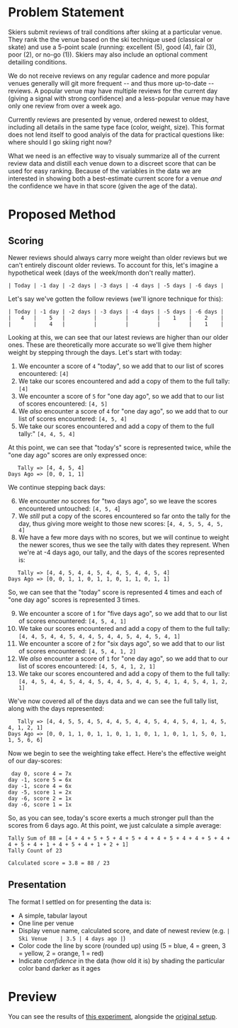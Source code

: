 # Problem Statement

Skiers submit reviews of trail conditions after skiing at a particular venue.  They rank the the venue based on the ski technique used (classical or skate) and use a 5-point scale (running: excellent (5), good (4), fair (3), poor (2), or no-go (1)).  Skiers may also include an optional comment detailing conditions.

We do not receive reviews on any regular cadence and more popular venues generally will git more frequent -- and thus more up-to-date -- reviews.  A popular venue may have multiple reviews for the current day (giving a signal with strong confidence) and a less-popular venue may have only one review from over a week ago.

Currently reviews are presented by venue, ordered newest to oldest, including all details in the same type face (color, weight, size).  This format does not lend itself to good analyis of the data for practical questions like: where should I go skiing right now?

What we need is an effective way to visualy summarize all of the current review data and distill each venue down to a discreet score that can be used for easy ranking.  Because of the variables in the data we are interested in showing both a best-estimate current score for a venue _and_ the confidence we have in that score (given the age of the data).

# Proposed Method

## Scoring

Newer reviews should always carry more weight than older reviews but we can't entirely discount older reviews.  To account for this, let's imagine a hypothetical week (days of the week/month don't really matter).

```
| Today | -1 day | -2 days | -3 days | -4 days | -5 days | -6 days |
```

Let's say we've gotten the follow reviews (we'll ignore technique for this):

```
| Today | -1 day | -2 days | -3 days | -4 days | -5 days | -6 days |
|   4   |    5   |         |         |         |    1    |    2    |
|       |    4   |         |         |         |         |    1    |
```

Looking at this, we can see that our latest reviews are higher than our older ones.  These are theoretically more accurate so we'll give them higher weight by stepping through the days.  Let's start with today:

1. We encounter a score of `4` "today", so we add that to our list of scores encountered: `[4]`
1. We take our scores encountered and add a copy of them to the full tally: `[4]`
1. We encounter a score of `5` for "one day ago", so we add that to our list of scores encountered: `[4, 5]`
1. We _also_ encounter a score of `4` for "one day ago", so we add that to our list of scores encountered: `[4, 5, 4]`
1. We take our scores encountered and add a copy of them to the full tally:" `[4, 4, 5, 4]`

At this point, we can see that "today's" score is represented twice, while the "one day ago" scores are only expressed once:

```
   Tally => [4, 4, 5, 4]
Days Ago => [0, 0, 1, 1]
```

We continue stepping back days:

6. We encounter _no_ scores for "two days ago", so we leave the scores encountered untouched: `[4, 5, 4`]
6. We _still_ put a copy of the scores encountered so far onto the tally for the day, thus giving more weight to those new scores: [`4, 4, 5, 5, 4, 5, 4]`
6. We have a few more days with no scores, but we will continue to weight the newer scores, thus we see the tally with dates they represent.  When we're at -4 days ago, our tally, and the days of the scores represented is:
```
   Tally => [4, 4, 5, 4, 4, 5, 4, 4, 5, 4, 4, 5, 4]
Days Ago => [0, 0, 1, 1, 0, 1, 1, 0, 1, 1, 0, 1, 1]
```

So, we can see that the "today" score is represented 4 times and each of "one day ago" scores is represented 3 times.

9. We encounter a score of `1` for "five days ago", so we add that to our list of scores encountered: `[4, 5, 4, 1]`
9. We take our scores encountered and add a copy of them to the full tally: `[4, 4, 5, 4, 4, 5, 4, 4, 5, 4, 4, 5, 4, 4, 5, 4, 1]`
9. We encounter a score of `2` for "six days ago", so we add that to our list of scores encountered: `[4, 5, 4, 1, 2]`
9. We _also_ encounter a score of `1` for "one day ago", so we add that to our list of scores encountered: `[4, 5, 4, 1, 2, 1]`
9. We take our scores encountered and add a copy of them to the full tally: `[4, 4, 5, 4, 4, 5, 4, 4, 5, 4, 4, 5, 4, 4, 5, 4, 1, 4, 5, 4, 1, 2, 1]`

We've now covered all of the days data and we can see the full tally list, along with the days represented:

```
   Tally => [4, 4, 5, 5, 4, 5, 4, 4, 5, 4, 4, 5, 4, 4, 5, 4, 1, 4, 5, 4, 1, 2, 1]
Days Ago => [0, 0, 1, 1, 0, 1, 1, 0, 1, 1, 0, 1, 1, 0, 1, 1, 5, 0, 1, 1, 5, 6, 6]
```

Now we begin to see the weighting take effect.  Here's the effective weight of our day-scores:

```
 day 0, score 4 = 7x
day -1, score 5 = 6x
day -1, score 4 = 6x
day -5, score 1 = 2x
day -6, score 2 = 1x
day -6, score 1 = 1x
```

So, as you can see, today's score exerts a much stronger pull than the scores from 6 days ago.  At this point, we just calculate a simple average:

```
Tally Sum of 88 = [4 + 4 + 5 + 5 + 4 + 5 + 4 + 4 + 5 + 4 + 4 + 5 + 4 + 4 + 5 + 4 + 1 + 4 + 5 + 4 + 1 + 2 + 1]
Tally Count of 23

Calculated score = 3.8 = 88 / 23
```

## Presentation

The format I settled on for presenting the data is:

 * A simple, tabular layout
 * One line per venue
 * Display venue name, calculated score, and date of newest review (e.g. `| Ski Venue    | 3.5 | 4 days ago |`)
 * Color code the line by score (rounded up) using (5 = blue, 4 = green, 3 = yellow, 2 = orange, 1 = red)
 * Indicate _confidence_ in the data (how old it is) by shading the particular color band darker as it ages

# Preview

You can see the results of [this experiment](https://theraccoonbear.github.io/site-customizations/improved.html), alongside the [original setup](https://theraccoonbear.github.io/site-customizations/original.html).
